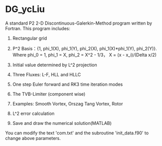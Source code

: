 # DG_ycLiu
A standard P2 2-D Discontinuous-Galerkin-Method program written by Fortran. This program includes:

1. Rectangular grid

2. P^2 Basis：{1, phi_1(X), phi_1(Y), phi_2(X), phi_1(X)*phi_1(Y), phi_2(Y)}.
Where phi_0 = 1, phi_1 = X, phi_2 = X^2 - 1/3， X = (x - x_i)/(Delta x/2)

3. Initial value determined by L^2 projection

4. Three Fluxes: L-F, HLL and HLLC

5. One step Euler forward and RK3 time iteration modes

6. The TVB-Limiter (component wise)

7. Examples: Smooth Vortex, Orszag Tang Vortex, Rotor

8. L^2 error calculation

9. Save and draw the numerical solution(MATLAB)

You can modify the text 'com.txt' and the subroutine 'init_data.f90' to change above parameters.
